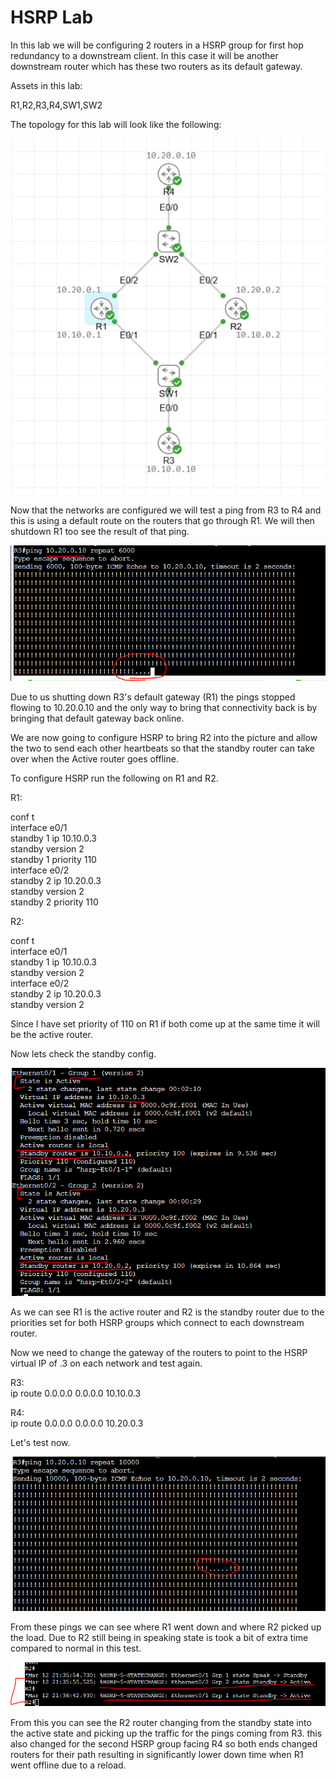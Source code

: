 # HSRP Lab

In this lab we will be configuring 2 routers in a HSRP group for first hop redundancy to a downstream client. In this case it will be another downstream router which has these two routers as its default gateway.

Assets in this lab:

R1,R2,R3,R4,SW1,SW2

The topology for this lab will look like the following:

![Topology](Images/Topology.PNG)

Now that the networks are configured we will test a ping from R3 to R4 and this is using a default route on the routers that go through R1. We will then shutdown R1 too see the result of that ping.

![R3-Ping-F](Images/R3-Ping-F.PNG)

Due to us shutting down R3's default gateway (R1) the pings stopped flowing to 10.20.0.10 and the only way to bring that connectivity back is by bringing that default gateway back online.

We are now going to configure HSRP to bring R2 into the picture and allow the two to send each other heartbeats so that the standby router can take over when the Active router goes offline.

To configure HSRP run the following on R1 and R2.

R1: 

conf t  
interface e0/1  
standby 1 ip 10.10.0.3  
standby version 2  
standby 1 priority 110  
interface e0/2  
standby 2 ip 10.20.0.3  
standby version 2  
standby 2 priority 110 

R2: 

conf t  
interface e0/1  
standby 1 ip 10.10.0.3  
standby version 2  
interface e0/2  
standby 2 ip 10.20.0.3  
standby version 2   

Since I have set priority of 110 on R1 if both come up at the same time it will be the active router.

Now lets check the standby config.

![R1-Standby](Images/R1-Standby.PNG)

As we can see R1 is the active router and R2 is the standby router due to the priorities set for both HSRP groups which connect to each downstream router.

Now we need to change the gateway of the routers to point to the HSRP virtual IP of .3 on each network and test again.

R3:  
ip route 0.0.0.0 0.0.0.0 10.10.0.3  

R4:  
ip route 0.0.0.0 0.0.0.0 10.20.0.3

Let's test now.

![R3-Ping-S](Images/R3-Ping-S.PNG)

From these pings we can see where R1 went down and where R2 picked up the load. Due to R2 still being in speaking state is took a bit of extra time compared to normal in this test.

![R2-Pickup](Images/R2-Pickup.PNG)

From this you can see the R2 router changing from the standby state into the active state and picking up the traffic for the pings coming from R3. this also changed for the second HSRP group facing R4 so both ends changed routers for their path resulting in significantly lower down time when R1 went offline due to a reload.

